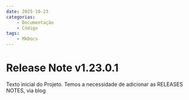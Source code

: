 ```yaml
---
date: 2025-10-23
categorias: 
    - Documentação
    - Código
tags: 
    - MkDocs
---
```


# Release Note v1.23.0.1


Texto inicial do Projeto. Temos a necessidade de adicionar as RELEASES NOTES, via blog
